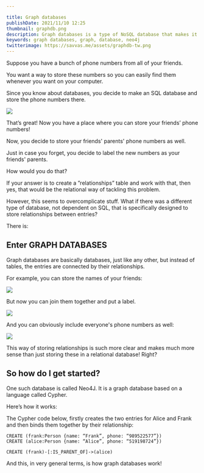 ```yaml
---

title: Graph databases
publishDate: 2021/11/10 12:25
thumbnail: graphdb.png
description: Graph databases is a type of NoSQL database that makes it easier to store relationships between entries. Let's explain further
keywords: graph databases, graph, database, neo4j
twitterimage: https://savvas.me/assets/graphdb-tw.png
---
```


Suppose you have a bunch of phone numbers from all of your friends.

You want a way to store these numbers so you can easily find them whenever you want on your computer.

Since you know about databases, you decide to make an SQL database and store the phone numbers there.

![](/assets/graph-table.png)

That’s great! Now you have a place where you can store your friends’ phone numbers!

Now, you decide to store your friends' parents' phone numbers as well. 

Just in case you forget, you decide to label the new numbers as your friends' parents.

How would you do that?

If your answer is to create a ”relationships” table and work with that, then yes, that would be the relational way of tackling this problem.

However, this seems to overcomplicate stuff. What if there was a different type of database, not dependent on SQL, that is specifically designed to store relationships between entries?

There is: 

## Enter GRAPH DATABASES 

Graph databases are basically databases, just like any other, but instead of tables, the entries are connected by their relationships.

For example, you can store the names of your friends:

![](/assets/graph-entities.png)

But now you can join them together and put a label.

![](/assets/graph-relationship.png)

And you can obviously include everyone's phone numbers as well:

![](/assets/graph-incphone.png)

This way of storing relationships is such more clear and makes much more sense than just storing these in a relational database! Right? 

## So how do I get started?

One such database is called Neo4J. It is a graph database based on a language called Cypher. 

Here’s how it works:

The Cypher code below, firstly creates the two entries for Alice and Frank and then binds them together by their relationship:

```
CREATE (frank:Person {name: “Frank”, phone: “989522577”})
CREATE (alice:Person {name: “Alice”, phone: “519198724”})

CREATE (frank)-[:IS_PARENT_OF]->(alice)
```

And this, in very general terms, is how graph databases work!